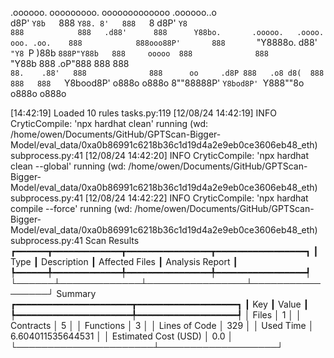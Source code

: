

  .oooooo.    ooooooooo.   ooooooooooooo  .oooooo..o                                 
 d8P'  `Y8b   `888   `Y88. 8'   888   `8 d8P'    `Y8                                 
888            888   .d88'      888      Y88bo.       .ooooo.   .oooo.   ooo. .oo.   
888            888ooo88P'       888       `"Y8888o.  d88' `"Y8 `P  )88b  `888P"Y88b  
888     ooooo  888              888           `"Y88b 888        .oP"888   888   888  
`88.    .88'   888              888      oo     .d8P 888   .o8 d8(  888   888   888  
 `Y8bood8P'   o888o            o888o     8""88888P'  `Y8bod8P' `Y888""8o o888o o888o                                                        


                                                                   

[14:42:19] Loaded 10 rules                                                                                                                                                                                                                  tasks.py:119
[12/08/24 14:42:19] INFO     CryticCompile: 'npx hardhat clean' running (wd: /home/owen/Documents/GitHub/GPTScan-Bigger-Model/eval_data/0xa0b86991c6218b36c1d19d4a2e9eb0ce3606eb48_eth)                                                 subprocess.py:41
[12/08/24 14:42:20] INFO     CryticCompile: 'npx hardhat clean --global' running (wd: /home/owen/Documents/GitHub/GPTScan-Bigger-Model/eval_data/0xa0b86991c6218b36c1d19d4a2e9eb0ce3606eb48_eth)                                        subprocess.py:41
[12/08/24 14:42:22] INFO     CryticCompile: 'npx hardhat compile --force' running (wd: /home/owen/Documents/GitHub/GPTScan-Bigger-Model/eval_data/0xa0b86991c6218b36c1d19d4a2e9eb0ce3606eb48_eth)                                       subprocess.py:41
                      Scan Results                       
┏━━━━━━┳━━━━━━━━━━━━━┳━━━━━━━━━━━━━━━━┳━━━━━━━━━━━━━━━━━┓
┃ Type ┃ Description ┃ Affected Files ┃ Analysis Report ┃
┡━━━━━━╇━━━━━━━━━━━━━╇━━━━━━━━━━━━━━━━╇━━━━━━━━━━━━━━━━━┩
└──────┴─────────────┴────────────────┴─────────────────┘
                  Summary                   
┏━━━━━━━━━━━━━━━━━━━━━━┳━━━━━━━━━━━━━━━━━━━┓
┃ Key                  ┃ Value             ┃
┡━━━━━━━━━━━━━━━━━━━━━━╇━━━━━━━━━━━━━━━━━━━┩
│ Files                │ 1                 │
│ Contracts            │ 5                 │
│ Functions            │ 3                 │
│ Lines of Code        │ 329               │
│ Used Time            │ 6.604011535644531 │
│ Estimated Cost (USD) │ 0.0               │
└──────────────────────┴───────────────────┘
